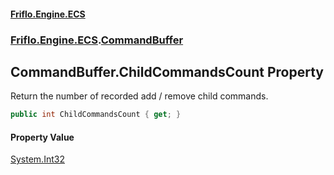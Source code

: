 #### [Friflo.Engine.ECS](index.md#'index')
### [Friflo.Engine.ECS](Friflo.Engine.ECS.md#'Friflo.Engine.ECS').[CommandBuffer](CommandBuffer.md#'Friflo.Engine.ECS.CommandBuffer')

## CommandBuffer.ChildCommandsCount Property

Return the number of recorded add / remove child commands.

```csharp
public int ChildCommandsCount { get; }
```

#### Property Value
[System.Int32](https://docs.microsoft.com/en-us/dotnet/api/System.Int32#'System.Int32')